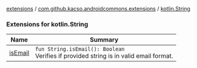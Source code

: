 [extensions](../../index.md) / [com.github.kacso.androidcommons.extensions](../index.md) / [kotlin.String](.)

### Extensions for kotlin.String

| Name | Summary |
|---|---|
| [isEmail](is-email.md) | `fun String.isEmail(): Boolean`<br>Verifies if provided string is in valid email format. |

